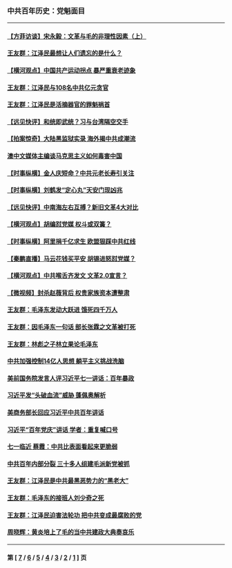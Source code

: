 ### 中共百年历史：党魁面目
---
#### [【方菲访谈】宋永毅：文革与毛的非理性因素（上）](../../pages/nf1176107/n13469956.md?01160430) 
#### [王友群：江泽民最想让人们遗忘的是什么？](../../pages/nf1176107/n13408949.md?01160430) 
#### [【横河观点】中国共产运动拐点 暴严重衰老迹象](../../pages/nf1176107/n13388333.md?01160430) 
#### [王友群：江泽民与108名中共亿元贪官](../../pages/nf1176107/n13352358.md?01160430) 
#### [王友群：江泽民是活摘器官的罪魁祸首](../../pages/nf1176107/n13336903.md?01160430) 
#### [【远见快评】和统即武统？习与台湾隔空交手](../../pages/nf1176107/n13297739.md?01160430) 
#### [【拍案惊奇】大陆黑监狱实录 海外揭中共成潮流](../../pages/nf1176107/n13288853.md?01160430) 
#### [澳中文媒体主编谈马克思主义如何毒害中国](../../pages/nf1176107/n13257387.md?01160430) 
#### [【时事纵横】金人庆短命？中共元老长寿引关注](../../pages/nf1176107/n13217934.md?01160430) 
#### [【时事纵横】刘鹤发“定心丸”天安门现凶兆](../../pages/nf1176107/n13215416.md?01160430) 
#### [【远见快评】中南海左右互搏？新旧文革4大对比](../../pages/nf1176107/n13214745.md?01160430) 
#### [【横河观点】胡编怼党媒 权斗或双簧？](../../pages/nf1176107/n13210864.md?01160430) 
#### [【时事纵横】阿里捐千亿求生 欧盟狠踩中共红线](../../pages/nf1176107/n13206431.md?01160430) 
#### [【秦鹏直播】马云花钱买平安 胡锡进怒怼党媒？](../../pages/nf1176107/n13206392.md?01160430) 
#### [【横河观点】中共喉舌齐发文 文革2.0宣言？](../../pages/nf1176107/n13201248.md?01160430) 
#### [【微视频】封杀赵薇背后 权贵家族资本遭整肃](../../pages/nf1176107/n13197798.md?01160430) 
#### [王友群：毛泽东发动大跃进 饿死四千万人](../../pages/nf1176107/n13177158.md?01160430) 
#### [王友群：因毛泽东一句话 部长张霖之文革被打死](../../pages/nf1176107/n13161711.md?01160430) 
#### [王友群：林彪之子林立果论毛泽东](../../pages/nf1176107/n13128622.md?01160430) 
#### [中共加强控制14亿人思想 躺平主义挑战洗脑](../../pages/nf1176107/n13094299.md?01160430) 
#### [美前国务院发言人评习近平七一讲话：百年暴政](../../pages/nf1176107/n13066986.md?01160430) 
#### [习近平发“头破血流”威胁 蓬佩奥解析](../../pages/nf1176107/n13063604.md?01160430) 
#### [美商务部长回应习近平中共百年讲话](../../pages/nf1176107/n13062903.md?01160430) 
#### [习近平“百年党庆”讲话 学者：重复喊口号](../../pages/nf1176107/n13061411.md?01160430) 
#### [七一临近 蔡霞：中共比表面看起来更脆弱](../../pages/nf1176107/n13056418.md?01160430) 
#### [中共百年内部分裂 三十多人组建毛派新党被抓](../../pages/nf1176107/n13044023.md?01160430) 
#### [王友群：江泽民是中共最黑恶势力的“黑老大”](../../pages/nf1176107/n13022180.md?01160430) 
#### [王友群：毛泽东的接班人刘少奇之死](../../pages/nf1176107/n12991772.md?01160430) 
#### [王友群：江泽民迫害法轮功 把中共变成最腐败的党](../../pages/nf1176107/n12947347.md?01160430) 
#### [周晓辉：黄炎培上了毛的当中共建政大典奏哀乐](../../pages/nf1176107/n12942780.md?01160430) 

---
#### 第 [ [7](./7.md?01160430) / [6](./6.md?01160430) / [5](./5.md?01160430) / [4](./4.md?01160430) / [3](./3.md?01160430) / [2](./2.md?01160430) / [1](./1.md?01160430) ] 页
